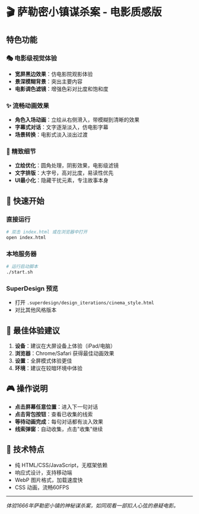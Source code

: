 # 🎬 萨勒密小镇谋杀案 - 电影质感版

## 特色功能

### 🎭 电影级视觉体验
- **宽屏黑边效果**：仿电影院观影体验
- **景深模糊背景**：突出主要内容
- **电影调色滤镜**：增强色彩对比度和饱和度

### ✨ 流畅动画效果
- **角色入场动画**：立绘从右侧滑入，带模糊到清晰的效果
- **字幕式对话**：文字逐渐淡入，仿电影字幕
- **场景转换**：电影式淡入淡出过渡

### 🎨 精致细节
- **立绘优化**：圆角处理，阴影效果，电影级滤镜
- **文字排版**：大字号，高对比度，易读性优先
- **UI最小化**：隐藏干扰元素，专注故事本身

## 🚀 快速开始

### 直接运行
```bash
# 双击 index.html 或在浏览器中打开
open index.html
```

### 本地服务器
```bash
# 运行启动脚本
./start.sh
```

### SuperDesign 预览
- 打开 `.superdesign/design_iterations/cinema_style.html`
- 对比其他风格版本

## 📱 最佳体验建议

1. **设备**：建议在大屏设备上体验（iPad/电脑）
2. **浏览器**：Chrome/Safari 获得最佳动画效果
3. **设置**：全屏模式体验更佳
4. **环境**：建议在较暗环境中体验

## 🎮 操作说明

- **点击屏幕任意位置**：进入下一句对话
- **点击背包按钮**：查看已收集的线索
- **等待动画完成**：每句对话都有淡入效果
- **线索弹窗**：自动收集，点击"收集"继续

## 🔧 技术特点

- 纯 HTML/CSS/JavaScript，无框架依赖
- 响应式设计，支持移动端
- WebP 图片格式，加载速度快
- CSS 动画，流畅60FPS

---

*体验1666年萨勒密小镇的神秘谋杀案，如同观看一部扣人心弦的悬疑电影。*